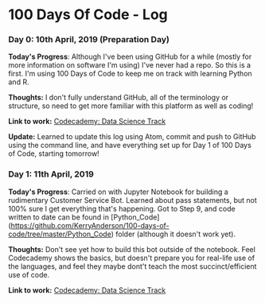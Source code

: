 # 100 Days Of Code - Log

### Day 0: 10th April, 2019 (Preparation Day)


**Today's Progress**: Although I've been using GitHub for a while (mostly for more information on software I'm using) I've never had a repo. So this is a first. I'm using 100 Days of Code to keep me on track with learning Python and R.

**Thoughts:** I don't fully understand GitHub, all of the terminology or structure, so need to get more familiar with this platform as well as coding!

**Link to work:** [Codecademy: Data Science Track](https://www.codecademy.com/learn/paths/data-science)

**Update:** Learned to update this log using Atom, commit and push to GitHub using the command line, and have everything set up for Day 1 of 100 Days of Code, starting tomorrow!

### Day 1: 11th April, 2019


**Today's Progress**: Carried on with Jupyter Notebook for building a rudimentary Customer Service Bot. Learned about pass statements, but not 100% sure I get everything that's happening. Got to Step 9, and code written to date can be found in [Python_Code] (https://github.com/KerryAnderson/100-days-of-code/tree/master/Python_Code) folder (although it doesn't work yet).

**Thoughts:** Don't see yet how to build this bot outside of the notebook. Feel Codecademy shows the basics, but doesn't prepare you for real-life use of the languages, and feel they maybe dont't teach the most succinct/efficient use of code.

**Link to work:** [Codecademy: Data Science Track](https://www.codecademy.com/learn/paths/data-science)
